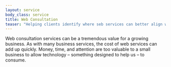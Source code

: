 ```yaml
---
layout: service
body_class: service
title: Web Consultation
teaser: "Helping clients identify where seb services can better align with business goals."
---
```


<span>Web consultation services can be a tremendous value for a growing
business.</span> As with many business services, the cost of web services can
add up quickly. Money, time, and attention are too valuable to a small business
to allow technology – something designed to help us – to consume.

